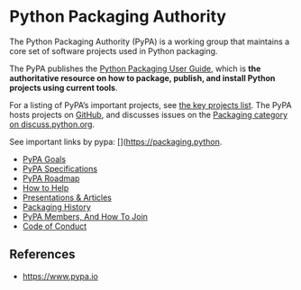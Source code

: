 # Python Packaging Authority

The Python Packaging Authority (PyPA) is a working group that maintains a core set of software projects used in Python packaging.

The PyPA publishes the [Python Packaging User Guide](https://packaging.python.org), which is **the authoritative resource on how to package, publish, and install Python projects using current tools**.

For a listing of PyPA’s important projects, see [the key projects list](https://packaging.python.org/en/latest/key_projects/#pypa-projects "(in Python Packaging User Guide)"). The PyPA hosts projects on [GitHub](https://github.com/pypa), and discusses issues on the [Packaging category on discuss.python.org](https://discuss.python.org/c/packaging).

See important links by pypa:
[](https://packaging.python.

- [PyPA Goals](https://www.pypa.io/en/latest/future/)
- [PyPA Specifications](https://www.pypa.io/en/latest/specifications/)
- [PyPA Roadmap](https://www.pypa.io/en/latest/roadmap/)
- [How to Help](https://www.pypa.io/en/latest/help/)
- [Presentations & Articles](https://www.pypa.io/en/latest/presentations/)
- [Packaging History](https://www.pypa.io/en/latest/history/)
- [PyPA Members, And How To Join](https://www.pypa.io/en/latest/members/)
- [Code of Conduct](https://www.pypa.io/en/latest/code-of-conduct/)

## References

- https://www.pypa.io
